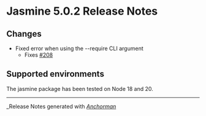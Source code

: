 # Jasmine 5.0.2 Release Notes

## Changes

* Fixed error when using the --require CLI argument
    * Fixes [#208](https://github.com/jasmine/jasmine-npm/issues/208)


## Supported environments

The jasmine package has been tested on Node 18 and 20.

------

_Release Notes generated with _[Anchorman](http://github.com/infews/anchorman)_
